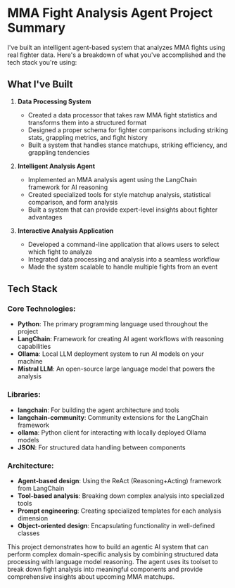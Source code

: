 # MMA Fight Analysis Agent Project Summary

I've built an intelligent agent-based system that analyzes MMA fights using real fighter data. Here's a breakdown of what you've accomplished and the tech stack you're using:

## What I've Built

1. **Data Processing System**
   - Created a data processor that takes raw MMA fight statistics and transforms them into a structured format
   - Designed a proper schema for fighter comparisons including striking stats, grappling metrics, and fight history
   - Built a system that handles stance matchups, striking efficiency, and grappling tendencies

2. **Intelligent Analysis Agent**
   - Implemented an MMA analysis agent using the LangChain framework for AI reasoning
   - Created specialized tools for style matchup analysis, statistical comparison, and form analysis
   - Built a system that can provide expert-level insights about fighter advantages

3. **Interactive Analysis Application**
   - Developed a command-line application that allows users to select which fight to analyze
   - Integrated data processing and analysis into a seamless workflow
   - Made the system scalable to handle multiple fights from an event

## Tech Stack

### Core Technologies:
- **Python**: The primary programming language used throughout the project
- **LangChain**: Framework for creating AI agent workflows with reasoning capabilities
- **Ollama**: Local LLM deployment system to run AI models on your machine
- **Mistral LLM**: An open-source large language model that powers the analysis

### Libraries:
- **langchain**: For building the agent architecture and tools
- **langchain-community**: Community extensions for the LangChain framework
- **ollama**: Python client for interacting with locally deployed Ollama models
- **JSON**: For structured data handling between components

### Architecture:
- **Agent-based design**: Using the ReAct (Reasoning+Acting) framework from LangChain
- **Tool-based analysis**: Breaking down complex analysis into specialized tools
- **Prompt engineering**: Creating specialized templates for each analysis dimension
- **Object-oriented design**: Encapsulating functionality in well-defined classes

This project demonstrates how to build an agentic AI system that can perform complex domain-specific analysis by combining structured data processing with language model reasoning. The agent uses its toolset to break down fight analysis into meaningful components and provide comprehensive insights about upcoming MMA matchups.​​​​​​​​​​​​​​​​
